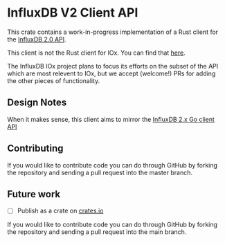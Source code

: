 # InfluxDB V2 Client API

This crate contains a work-in-progress implementation of a Rust client for the [InfluxDB 2.0 API](https://docs.influxdata.com/influxdb/v2.0/reference/api/).

This client is not the Rust client for IOx. You can find that [here](../influxdb_iox_client).

The InfluxDB IOx project plans to focus its efforts on the subset of the API which are most relevent to IOx, but we accept (welcome!) PRs for adding the other pieces of functionality.


## Design Notes

When it makes sense, this client aims to mirror the [InfluxDB 2.x Go client API](https://github.com/influxdata/influxdb-client-go)

## Contributing

If you would like to contribute code you can do through GitHub by forking the repository and sending a pull request into the master branch.


## Future work

- [ ] Publish as a crate on [crates.io](http://crates.io)

If you would like to contribute code you can do through GitHub by forking the repository and sending a pull request into the main branch.
